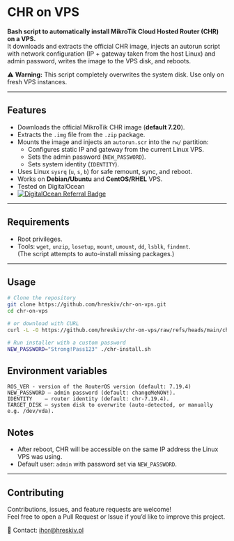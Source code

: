 # CHR on VPS

**Bash script to automatically install MikroTik Cloud Hosted Router (CHR) on a VPS.**  
It downloads and extracts the official CHR image, injects an autorun script with network configuration (IP + gateway taken from the host Linux) and admin password, writes the image to the VPS disk, and reboots.

⚠️ **Warning:** This script completely overwrites the system disk. Use only on fresh VPS instances.

---

## Features

- Downloads the official MikroTik CHR image (**default 7.20**).
- Extracts the `.img` file from the `.zip` package.
- Mounts the image and injects an `autorun.scr` into the `rw/` partition:
  - Configures static IP and gateway from the current Linux VPS.
  - Sets the admin password (`NEW_PASSWORD`).
  - Sets system identity (`IDENTITY`).
- Uses Linux `sysrq` (`u`, `s`, `b`) for safe remount, sync, and reboot.
- Works on **Debian/Ubuntu** and **CentOS/RHEL** VPS.
- Tested on DigitalOcean
- [![DigitalOcean Referral Badge](https://web-platforms.sfo2.cdn.digitaloceanspaces.com/WWW/Badge%201.svg)](https://www.digitalocean.com/?refcode=a5fd7bce5490&utm_campaign=Referral_Invite&utm_medium=Referral_Program&utm_source=badge)

---

## Requirements

- Root privileges.
- Tools: `wget`, `unzip`, `losetup`, `mount`, `umount`, `dd`, `lsblk`, `findmnt`.  
  (The script attempts to auto-install missing packages.)

---

## Usage

```bash
# Clone the repository
git clone https://github.com/hreskiv/chr-on-vps.git
cd chr-on-vps

# or download with CURL
curl -L -O https://github.com/hreskiv/chr-on-vps/raw/refs/heads/main/chr-install.sh

# Run installer with a custom password
NEW_PASSWORD="Strong!Pass123" ./chr-install.sh
```
## Environment variables

```text
ROS_VER - version of the RouterOS version (default: 7.19.4)
NEW_PASSWORD – admin password (default: changeMeNOW!).
IDENTITY    – router identity (default: chr-7.19.4).
TARGET_DISK – system disk to overwrite (auto-detected, or manually e.g. /dev/vda).
```
## Notes

- After reboot, CHR will be accessible on the same IP address the Linux VPS was using.  
- Default user: `admin` with password set via `NEW_PASSWORD`.  

---

## Contributing

Contributions, issues, and feature requests are welcome!  
Feel free to open a Pull Request or Issue if you’d like to improve this project.  

📧 Contact: [ihor@hreskiv.pl](mailto:ihor@hreskiv.pl)
